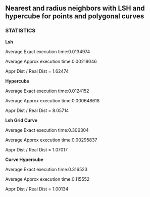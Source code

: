 ## Nearest and radius neighbors with LSH and hypercube for points and polygonal curves

### STATISTICS
**Lsh**

Average Exact execution time:0.0134974

Average Approx execution time:0.00218046

Appr Dist / Real Dist = 1.62474





**Hypercube**

Average Exact execution time:0.0124152

Average Approx execution time:0.000648618

Appr Dist / Real Dist = 8.05714




 **Lsh Grid Curve**
 
Average Exact execution time:0.306304

Average Approx execution time:0.00295837

Appr Dist / Real Dist = 1.07017




**Curve Hypercube**

Average Exact execution time:0.316523

Average Approx execution time:0.115552

Appr Dist / Real Dist = 1.00134
